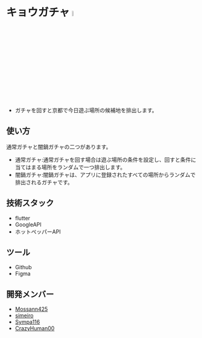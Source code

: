 # キョウガチャ  <img src="https://github.com/simeiro/amanojaku/assets/142687278/bf130419-7438-43a7-85cd-5423e6cdbc74" width="6%">
- ガチャを回すと京都で今日遊ぶ場所の候補地を排出します。


## 使い方
通常ガチャと闇鍋ガチャの二つがあります。
  
- 通常ガチャ:通常ガチャを回す場合は遊ぶ場所の条件を設定し、回すと条件に当てはまる場所をランダムで一つ排出します。
- 闇鍋ガチャ:闇鍋ガチャは、アプリに登録されたすべての場所からランダムで排出されるガチャです。
  

## 技術スタック
- flutter
- GoogleAPI
- ホットペッパーAPI
  
## ツール
- Github
- Figma
  
## 開発メンバー
- [Mossann425](https://github.com/Mossann425)
- [simeiro](https://github.com/simeiro)
- [Sympa116](https://github.com/Sympa116)
- [CrazyHuman00](https://github.com/CrazyHuman00)
